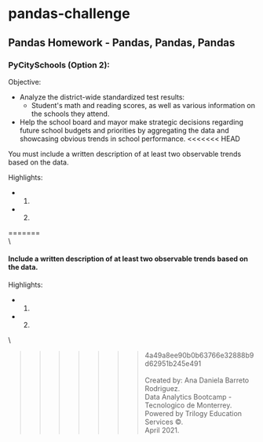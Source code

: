 # pandas-challenge
## Pandas Homework - Pandas, Pandas, Pandas

### PyCitySchools (Option 2):
Objective: 
* Analyze the district-wide standardized test results:
  * Student's math and reading scores, as well as various information on the schools they attend.
* Help the school board and mayor make strategic decisions regarding future school budgets and priorities by aggregating the data and showcasing obvious trends in school performance.
<<<<<<< HEAD

You must include a written description of at least two observable trends based on the data.

Highlights:
* 1.
* 2.
  

=======
\
\
#### Include a written description of at least two observable trends based on the data.
Highlights:
* 1.
* 2.
\
>>>>>>> 4a49a8ee90b0b63766e32888b9d62951b245e491
\
\
Created by: Ana Daniela Barreto Rodriguez.\
Data Analytics Bootcamp - Tecnologico de Monterrey.\
Powered by Trilogy Education Services ©.\
April 2021.



